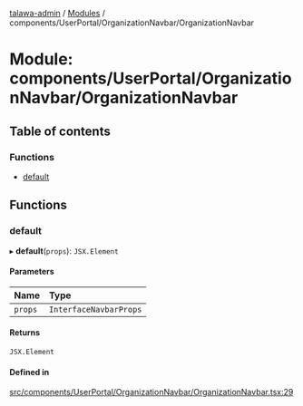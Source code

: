 [talawa-admin](../README.md) / [Modules](../modules.md) / components/UserPortal/OrganizationNavbar/OrganizationNavbar

# Module: components/UserPortal/OrganizationNavbar/OrganizationNavbar

## Table of contents

### Functions

- [default](components_UserPortal_OrganizationNavbar_OrganizationNavbar.md#default)

## Functions

### default

▸ **default**(`props`): `JSX.Element`

#### Parameters

| Name | Type |
| :------ | :------ |
| `props` | `InterfaceNavbarProps` |

#### Returns

`JSX.Element`

#### Defined in

[src/components/UserPortal/OrganizationNavbar/OrganizationNavbar.tsx:29](https://github.com/Sahi1l-Kumar/talawa-admin/blob/3d595e8/src/components/UserPortal/OrganizationNavbar/OrganizationNavbar.tsx#L29)
